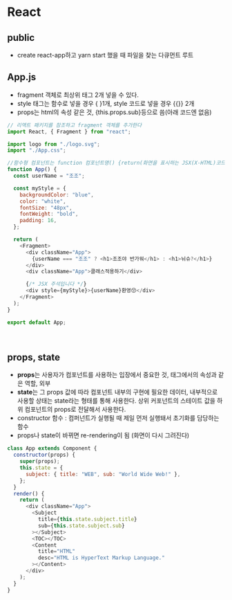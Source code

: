 # React

## public

- create react-app하고 yarn start 했을 때 파일을 찾는 다큐먼트 루트
  <br>

## App.js

- fragment 객체로 최상위 태그 2개 넣을 수 있다.
- style 태그는 함수로 넣을 경우 { }1개, style 코드로 넣을 경우 {{}} 2개
- props는 html의 속성 같은 것, {this.props.sub}등으로 씀(아래 코드엔 없음)

```javascript
// 리액트 패키지를 참조하고 fragment 객체를 추가한다
import React, { Fragment } from "react";

import logo from "./logo.svg";
import "./App.css";

//함수형 컴포넌트는 function 컴포넌트명() {return(화면을 표시하는 JSX(X-HTML)코드 제공);}
function App() {
  const userName = "조조";

  const myStyle = {
    backgroundColor: "blue",
    color: "white",
    fontSize: "48px",
    fontWeight: "bold",
    padding: 16,
  };

  return (
    <Fragment>
      <div className="App">
        {userName === "조조" ? <h1>조조야 반가워</h1> : <h1>뉘슈?</h1>}
      </div>
      <div className="App">클래스적용하기</div>

      {/* JSX 주석입니다 */}
      <div style={myStyle}>{userName}환영😚</div>
    </Fragment>
  );
}

export default App;
```

<br>

## props, state

- **props**는 사용자가 컴포넌트를 사용하는 입장에서 중요한 것, 태그에서의 속성과 같은 역할, 외부
- **state**는 그 props 값에 따라 컴포넌트 내부의 구현에 필요한 데이터, 내부적으로 사용할 상태는 state라는 형태를 통해 사용한다. 상위 커포넌트의 스테이트 값을 하위 컴포넌트의 props로 전달해서 사용한다.
- constructor 함수 : 컴퍼넌트가 실행될 때 제일 먼저 실행돼서 초기화를 담당하는 함수
- props나 state이 바뀌면 re-rendering이 됨 (화면이 다시 그려진다)

```javascript
class App extends Component {
  constructor(props) {
    super(props);
    this.state = {
      subject: { title: "WEB", sub: "World Wide Web!" },
    };
  }
  render() {
    return (
      <div className="App">
        <Subject
          title={this.state.subject.title}
          sub={this.state.subject.sub}
        ></Subject>
        <TOC></TOC>
        <Content
          title="HTML"
          desc="HTML is HyperText Markup Language."
        ></Content>
      </div>
    );
  }
}
```

